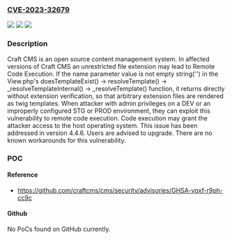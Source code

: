 ### [CVE-2023-32679](https://cve.mitre.org/cgi-bin/cvename.cgi?name=CVE-2023-32679)
![](https://img.shields.io/static/v1?label=Product&message=cms&color=blue)
![](https://img.shields.io/static/v1?label=Version&message=%3D%20%3E%3D%204.0.0%2C%20%3C%204.4.6%20&color=brighgreen)
![](https://img.shields.io/static/v1?label=Vulnerability&message=CWE-74%3A%20Improper%20Neutralization%20of%20Special%20Elements%20in%20Output%20Used%20by%20a%20Downstream%20Component%20('Injection')&color=brighgreen)

### Description

Craft CMS is an open source content management system. In affected versions of Craft CMS an unrestricted file extension may lead to Remote Code Execution. If the name parameter value is not empty string('') in the View.php's doesTemplateExist() -> resolveTemplate() -> _resolveTemplateInternal() -> _resolveTemplate() function, it returns directly without extension verification, so that arbitrary extension files are rendered as twig templates. When attacker with admin privileges on a DEV or an improperly configured STG or PROD environment, they can exploit this vulnerability to remote code execution. Code execution may grant the attacker access to the host operating system. This issue has been addressed in version 4.4.6. Users are advised to upgrade. There are no known workarounds for this vulnerability.

### POC

#### Reference
- https://github.com/craftcms/cms/security/advisories/GHSA-vqxf-r9ph-cc9c

#### Github
No PoCs found on GitHub currently.

